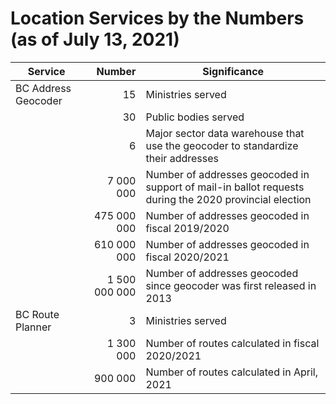 # Location Services by the Numbers (as of July 13, 2021)
|Service|Number|Significance|
|--|--:|--|
BC Address Geocoder|15|Ministries served
||30|Public bodies served
||6|Major sector data warehouse that use the geocoder to standardize their addresses
||7 000 000|Number of addresses geocoded in support of mail-in ballot requests during the 2020 provincial election
||    475 000 000|Number of addresses geocoded in fiscal 2019/2020
||    610 000 000|Number of addresses geocoded in fiscal 2020/2021
||1 500 000 000| Number of addresses geocoded since geocoder was first released in 2013
BC Route Planner|3|Ministries served
||1 300 000| Number of routes calculated in fiscal 2020/2021
||900 000|Number of routes calculated in April, 2021
